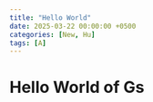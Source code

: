 ```yaml
---
title: "Hello World"
date: 2025-03-22 00:00:00 +0500
categories: [New, Hu]
tags: [A]
---
```


# Hello World of Gs